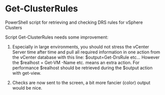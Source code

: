 # Get-ClusterRules
PowerShell script for retrieving and checking DRS rules for vSphere Clusters

Script Get-ClusterRules needs some improvement:
1. Especially in large environments, you should not stress the vCenter Server time after time
   and pull all required information in one action from the vCenter database with this line:
   $output=Get-DrsRule etc...
   However the $realhost = Get-VM -Name etc. means an extra action.
   For performance $realhost should be retrieved during the $output action with get-view.

2. Checks are now sent to the screen, a bit more fancier (color) output would be nice.
   
